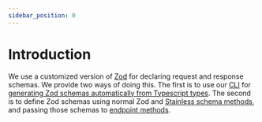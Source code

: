 ```yaml
---
sidebar_position: 0
---
```


# Introduction

We use a customized version of [Zod](https://zod.dev/) for declaring request and response
schemas. We provide two ways of doing this. The first is to use our [CLI](/stl/cli) for [generating Zod schemas automatically from Typescript types](/stl/schemas/schemas-from-types). 
The second is to define Zod schemas using normal Zod and [Stainless schema methods](/stl/schemas), and 
passing those schemas to 
[endpoint methods](/stl/endpoints).